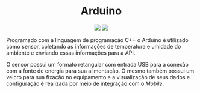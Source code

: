<h1 align="center">Arduino</h1>

<p align="center">
<img src="https://img.shields.io/badge/C++-00599C?style=for-the-badge&logo=cplusplus&logoColor=white">
<img src="https://img.shields.io/badge/Arduino-00979D?style=for-the-badge&logo=arduino&logoColor=white">
</p>

Programado com a linguagem de programação C++ o Arduino é utilizado como sensor, coletando as informações de temperatura e umidade do ambiente e enviando essas informações para a API.

O sensor possui um formato retangular com entrada USB para a conexão com a fonte de energia para sua alimentação. O mesmo também possui um velcro para sua fixação no equipamento e a visualização de seus dados e configuração é realizada por meio de integração com o *Mobile*.
